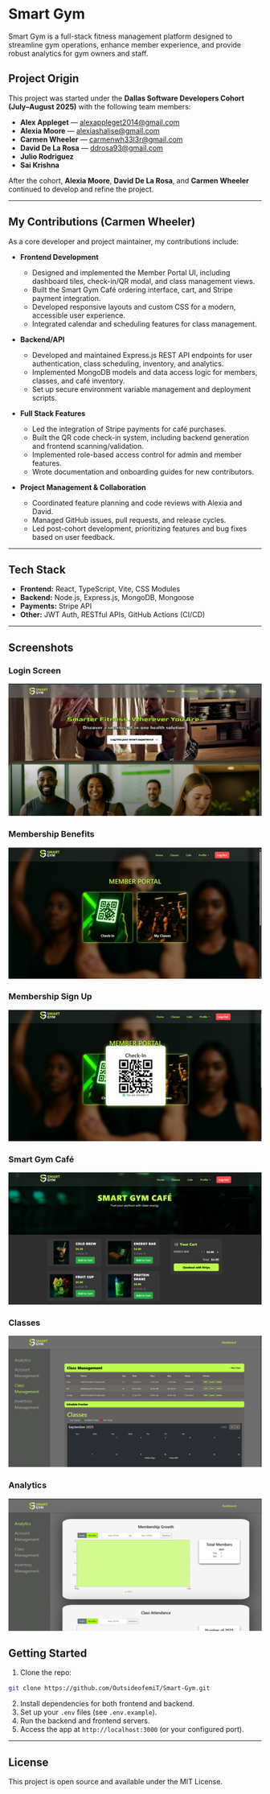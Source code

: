# Smart Gym

Smart Gym is a full-stack fitness management platform designed to streamline gym operations, enhance member experience, and provide robust analytics for gym owners and staff.

## Project Origin

This project was started under the **Dallas Software Developers Cohort (July–August 2025)** with the following team members:
- **Alex Appleget** — alexappleget2014@gmail.com
- **Alexia Moore** — alexiashalise@gmail.com
- **Carmen Wheeler** — carmenwh33l3r@gmail.com
- **David De La Rosa** — ddrosa93@gmail.com
- **Julio Rodriguez**
- **Sai Krishna**

After the cohort, **Alexia Moore**, **David De La Rosa**, and **Carmen Wheeler** continued to develop and refine the project.

---

## My Contributions (Carmen Wheeler)

As a core developer and project maintainer, my contributions include:

- **Frontend Development**
  - Designed and implemented the Member Portal UI, including dashboard tiles, check-in/QR modal, and class management views.
  - Built the Smart Gym Café ordering interface, cart, and Stripe payment integration.
  - Developed responsive layouts and custom CSS for a modern, accessible user experience.
  - Integrated calendar and scheduling features for class management.

- **Backend/API**
  - Developed and maintained Express.js REST API endpoints for user authentication, class scheduling, inventory, and analytics.
  - Implemented MongoDB models and data access logic for members, classes, and café inventory.
  - Set up secure environment variable management and deployment scripts.

- **Full Stack Features**
  - Led the integration of Stripe payments for café purchases.
  - Built the QR code check-in system, including backend generation and frontend scanning/validation.
  - Implemented role-based access control for admin and member features.
  - Wrote documentation and onboarding guides for new contributors.

- **Project Management & Collaboration**
  - Coordinated feature planning and code reviews with Alexia and David.
  - Managed GitHub issues, pull requests, and release cycles.
  - Led post-cohort development, prioritizing features and bug fixes based on user feedback.

---

## Tech Stack

- **Frontend:** React, TypeScript, Vite, CSS Modules
- **Backend:** Node.js, Express.js, MongoDB, Mongoose
- **Payments:** Stripe API
- **Other:** JWT Auth, RESTful APIs, GitHub Actions (CI/CD)

---



## Screenshots

### Login Screen
![Login Screen](./DSD-smart-gym/public/assets/LoginScreen.png)

### Membership Benefits
![Membership Portal](./DSD-smart-gym/public/assets/MemberPortal.png)

### Membership Sign Up
![Membership QR Checkin](./DSD-smart-gym/public/assets/qrcheckin.png)

### Smart Gym Café
![Smart Gym Café](./DSD-smart-gym/public/assets/Cafe.png)

### Classes
![Class Management](./DSD-smart-gym/public/assets/ClassMgmt.png)

### Analytics
![Analytics Dashboard](./DSD-smart-gym/public/assets/AdminDash.png)


## Getting Started

1. Clone the repo:
  ```bash
  git clone https://github.com/OutsideofemiT/Smart-Gym.git
  ```
2. Install dependencies for both frontend and backend.
3. Set up your `.env` files (see `.env.example`).
4. Run the backend and frontend servers.
5. Access the app at `http://localhost:3000` (or your configured port).

---

## License

This project is open source and available under the MIT License.
